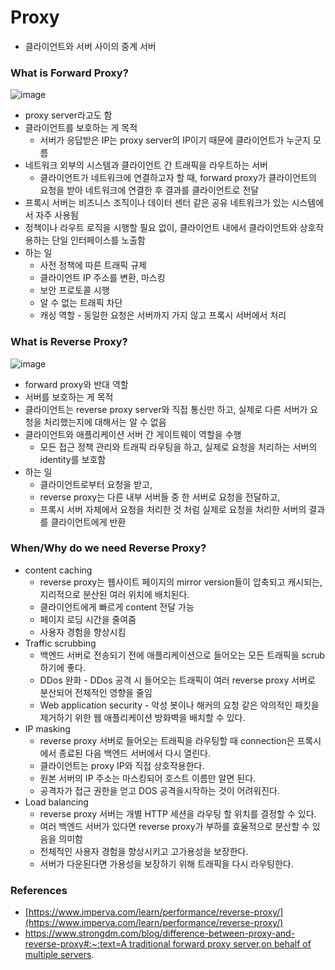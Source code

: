 # Proxy

- 클라이언트와 서버 사이의 중계 서버

### What is Forward Proxy?

![image](https://user-images.githubusercontent.com/68576770/155962064-dbe9e4df-73ba-4f6a-a076-7212f336d968.png)

- proxy server라고도 함
- 클라이언트를 보호하는 게 목적
    - 서버가 응답받은 IP는 proxy server의 IP이기 때문에 클라이언트가 누군지 모름
- 네트워크 외부의 시스템과 클라이언트 간 트래픽을 라우트하는 서버
    - 클라이언트가 네트워크에 연결하고자 할 때, forward proxy가 클라이언트의 요청을 받아 네트워크에 연결한 후 결과를 클라이언트로 전달
- 프록시 서버는 비즈니스 조직이나 데이터 센터 같은 공유 네트워크가 있는 시스템에서 자주 사용됨
- 정책이나 라우트 로직을 시행할 필요 없이, 클라이언트 내에서 클라이언트와 상호작용하는 단일 인터페이스를 노출함
- 하는 일
    - 사전 정책에 따른 트래픽 규제
    - 클라이언트 IP 주소를 변환, 마스킹
    - 보안 프로토콜 시행
    - 알 수 없는 트래픽 차단
    - 캐싱 역할 - 동일한 요청은 서버까지 가지 않고 프록시 서버에서 처리

### What is Reverse Proxy?

![image](https://user-images.githubusercontent.com/68576770/155962150-38f783c4-6699-44d4-b6b1-47ca712ca593.png)

- forward proxy와 반대 역할
- 서버를 보호하는 게 목적
- 클라이언트는 reverse proxy server와 직접 통신만 하고, 실제로 다른 서버가 요청을 처리했는지에 대해서는 알 수 없음
- 클라이언트와 애플리케이션 서버 간 게이트웨이 역할을 수행
    - 모든 접근 정책 관리와 트래픽 라우팅을 하고, 실제로 요청을 처리하는 서버의 identity를 보호함
- 하는 일
    - 클라이언트로부터 요청을 받고,
    - reverse proxy는 다른 내부 서버들 중 한 서버로 요청을 전달하고,
    - 프록시 서버 자체에서 요청을 처리한 것 처럼 실제로 요청을 처리한 서버의 결과를 클라이언트에게 반환

### When/Why do we need Reverse Proxy?

- content caching
  - reverse proxy는 웹사이트 페이지의 mirror version들이 압축되고 캐시되는, 지리적으로 분산된 여러 위치에 배치된다.  
  - 클라이언트에게 빠르게 content 전달 가능
  - 페이지 로딩 시간을 줄여줌
  - 사용자 경험을 향상시킴
- Traffic scrubbing
  - 백엔드 서버로 전송되기 전에 애플리케이션으로 들어오는 모든 트래픽을 scrub하기에 좋다.  
  - DDos 완화 - DDos 공격 시 들어오는 트래픽이 여러 reverse proxy 서버로 분산되어 전체적인 영향을 줄임
  - Web application security - 악성 봇이나 해커의 요청 같은 악의적인 패킷을 제거하기 위한 웹 애플리케이션 방화벽을 배치할 수 있다.
- IP masking
  - reverse proxy 서버로 들어오는 트래픽을 라우팅할 때 connection은 프록시에서 종료된 다음 백엔드 서버에서 다시 열린다.
  - 클라이언트는 proxy IP와 직접 상호작용한다.
  - 원본 서버의 IP 주소는 마스킹되어 호스트 이름만 알면 된다.
  - 공격자가 접근 권한을 얻고 DOS 공격을시작하는 것이 어려워진다.  
- Load balancing
  - reverse proxy 서버는 개별 HTTP 세션을 라우팅 할 위치를 결정할 수 있다.  
  - 여러 백엔드 서버가 있다면 reverse proxy가 부하를 효율적으로 분산할 수 있음을 의미함
  - 전체적인 사용자 경험을 향상시키고 고가용성을 보장한다.
  - 서버가 다운된다면 가용성을 보장하기 위해 트래픽을 다시 라우팅한다.

### References

- [https://www.imperva.com/learn/performance/reverse-proxy/](https://www.imperva.com/learn/performance/reverse-proxy/)
- [https://www.strongdm.com/blog/difference-between-proxy-and-reverse-proxy#:~:text=A traditional forward proxy server,on behalf of multiple servers](https://www.strongdm.com/blog/difference-between-proxy-and-reverse-proxy#:~:text=A%20traditional%20forward%20proxy%20server,on%20behalf%20of%20multiple%20servers).
